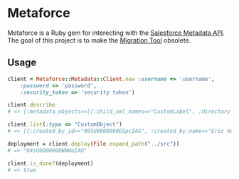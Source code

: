 Metaforce
=========
Metaforce is a Ruby gem for interecting with the [Salesforce Metadata API](http://www.salesforce.com/us/developer/docs/api_meta/index.htm).
The goal of this project is to make the [Migration Tool](http://www.salesforce.com/us/developer/docs/apexcode/Content/apex_deploying_ant.htm) obsolete.

Usage
-----

``` ruby
client = Metaforce::Metadata::Client.new :username => 'username',
    :password => 'password',
    :security_token => 'security token')

client.describe
# => {:metadata_objects=>[{:child_xml_names=>"CustomLabel", :directory_name=>"labels" ...

client.list(:type => "CustomObject")
# => [{:created_by_id=>"005U0000000EGpcIAG", :created_by_name=>"Eric Holmes", ...

deployment = client.deploy(File.expand_path("../src"))
# => "04sU0000000WNWoIAO"

client.is_done?(deployment)
# => true
```

